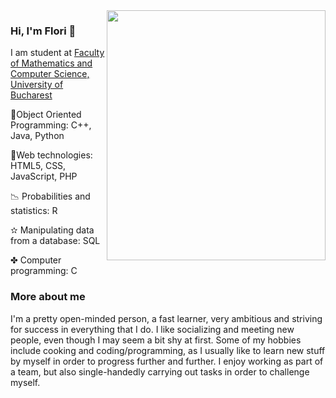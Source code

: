 <img src = "https://pbs.twimg.com/profile_images/795713752305909760/kWpOyDhW.jpg" width="350" height="400" align="right"/> 

### Hi, I'm Flori 👋


I am student at <a href = "https://fmi.unibuc.ro"> Faculty of Mathematics and Computer Science, University of Bucharest </a>

💎Object Oriented Programming: C++, Java, Python

🎀Web technologies: HTML5, CSS, JavaScript, PHP

📉 Probabilities and statistics: R

✫ Manipulating data from a database: SQL

✤ Computer programming: C

### More about me

  <p>I'm a pretty open-minded person, a fast learner, very ambitious and striving for success in everything that I do.
     I like socializing and meeting new people, even though I may seem a bit shy at first. Some of my hobbies
     include cooking and coding/programming, as I usually like to learn new stuff by myself in order to progress
     further and further. I enjoy working as part of a team, but also single-handedly carrying out tasks in order to challenge myself. </p>


